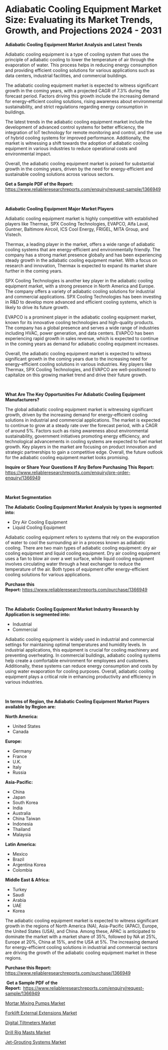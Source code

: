 <p><h1>Adiabatic Cooling Equipment Market Size: Evaluating its Market Trends, Growth, and Projections 2024 - 2031</h1></p><p><strong>Adiabatic Cooling Equipment Market Analysis and Latest Trends</strong></p>
<p><p>Adiabatic cooling equipment is a type of cooling system that uses the principle of adiabatic cooling to lower the temperature of air through the evaporation of water. This process helps in reducing energy consumption and providing efficient cooling solutions for various applications such as data centers, industrial facilities, and commercial buildings.</p><p>The adiabatic cooling equipment market is expected to witness significant growth in the coming years, with a projected CAGR of 7.3% during the forecast period. Factors driving this growth include the increasing demand for energy-efficient cooling solutions, rising awareness about environmental sustainability, and strict regulations regarding energy consumption in buildings.</p><p>The latest trends in the adiabatic cooling equipment market include the development of advanced control systems for better efficiency, the integration of IoT technology for remote monitoring and control, and the use of hybrid cooling systems for improved performance. Additionally, the market is witnessing a shift towards the adoption of adiabatic cooling equipment in various industries to reduce operational costs and environmental impact.</p><p>Overall, the adiabatic cooling equipment market is poised for substantial growth in the coming years, driven by the need for energy-efficient and sustainable cooling solutions across various sectors.</p></p>
<p><strong>Get a Sample PDF of the Report:&nbsp;</strong> <a href="https://www.reliableresearchreports.com/enquiry/request-sample/1366949">https://www.reliableresearchreports.com/enquiry/request-sample/1366949</a></p>
<p>&nbsp;</p>
<p><strong>Adiabatic Cooling Equipment Major Market Players</strong></p>
<p><p>Adiabatic cooling equipment market is highly competitive with established players like Thermax, SPX Cooling Technologies, EVAPCO, Alfa Laval, Guntner, Baltimore Aircoil, ICS Cool Energy, FRIGEL, MITA Group, and Vistech.</p><p>Thermax, a leading player in the market, offers a wide range of adiabatic cooling systems that are energy-efficient and environmentally friendly. The company has a strong market presence globally and has been experiencing steady growth in the adiabatic cooling equipment market. With a focus on research and innovation, Thermax is expected to expand its market share further in the coming years.</p><p>SPX Cooling Technologies is another key player in the adiabatic cooling equipment market, with a strong presence in North America and Europe. The company offers a variety of adiabatic cooling solutions for industrial and commercial applications. SPX Cooling Technologies has been investing in R&D to develop more advanced and efficient cooling systems, which is likely to drive its future growth.</p><p>EVAPCO is a prominent player in the adiabatic cooling equipment market, known for its innovative cooling technologies and high-quality products. The company has a global presence and serves a wide range of industries including HVAC, power generation, and data centers. EVAPCO has been experiencing rapid growth in sales revenue, which is expected to continue in the coming years as demand for adiabatic cooling equipment increases.</p><p>Overall, the adiabatic cooling equipment market is expected to witness significant growth in the coming years due to the increasing need for energy-efficient cooling solutions in various industries. Key players like Thermax, SPX Cooling Technologies, and EVAPCO are well-positioned to capitalize on this growing market trend and drive their future growth.</p></p>
<p>&nbsp;</p>
<p><strong>What Are The Key Opportunities For Adiabatic Cooling Equipment Manufacturers?</strong></p>
<p><p>The global adiabatic cooling equipment market is witnessing significant growth, driven by the increasing demand for energy-efficient cooling solutions in industrial and commercial applications. The market is expected to continue to grow at a steady rate over the forecast period, with a CAGR of around 5%. Factors such as rising awareness about environmental sustainability, government initiatives promoting energy efficiency, and technological advancements in cooling systems are expected to fuel market growth. Key players in the market are focusing on product innovation and strategic partnerships to gain a competitive edge. Overall, the future outlook for the adiabatic cooling equipment market looks promising.</p></p>
<p><strong>Inquire or Share Your Questions If Any Before Purchasing This Report:</strong> <a href="https://www.reliableresearchreports.com/enquiry/pre-order-enquiry/1366949">https://www.reliableresearchreports.com/enquiry/pre-order-enquiry/1366949</a></p>
<p>&nbsp;</p>
<p><strong>Market Segmentation</strong></p>
<p><strong>The Adiabatic Cooling Equipment Market Analysis by types is segmented into:</strong></p>
<p><ul><li>Dry Air Cooling Equipment</li><li>Liquid Cooling Equipment</li></ul></p>
<p><p>Adiabatic cooling equipment refers to systems that rely on the evaporation of water to cool the surrounding air in a process known as adiabatic cooling. There are two main types of adiabatic cooling equipment: dry air cooling equipment and liquid cooling equipment. Dry air cooling equipment uses a fan to blow air over a wet surface, while liquid cooling equipment involves circulating water through a heat exchanger to reduce the temperature of the air. Both types of equipment offer energy-efficient cooling solutions for various applications.</p></p>
<p><strong>Purchase this Report:&nbsp;</strong><a href="https://www.reliableresearchreports.com/purchase/1366949">https://www.reliableresearchreports.com/purchase/1366949</a></p>
<p>&nbsp;</p>
<p><strong>The Adiabatic Cooling Equipment Market Industry Research by Application is segmented into:</strong></p>
<p><ul><li>Industrial</li><li>Commercial</li></ul></p>
<p><p>Adiabatic cooling equipment is widely used in industrial and commercial settings for maintaining optimal temperatures and humidity levels. In industrial applications, this equipment is crucial for cooling machinery and preventing overheating. In commercial buildings, adiabatic cooling systems help create a comfortable environment for employees and customers. Additionally, these systems can reduce energy consumption and costs by using water evaporation for cooling purposes. Overall, adiabatic cooling equipment plays a critical role in enhancing productivity and efficiency in various industries.</p></p>
<p>&nbsp;</p>
<p><strong>In terms of Region, the Adiabatic Cooling Equipment Market Players available by Region are:</strong></p>
<p>
    <p> <strong> North America: </strong>
        <ul>
            <li>United States</li>
            <li>Canada</li>
        </ul>
        </p> 
    <p> <strong> Europe: </strong>
        <ul>
            <li>Germany</li>
            <li>France</li>
            <li>U.K.</li>
            <li>Italy</li>
            <li>Russia</li>
        </ul>
        </p> 
    <p> <strong> Asia-Pacific: </strong>
        <ul>
            <li>China</li>
            <li>Japan</li>
            <li>South Korea</li>
            <li>India</li>
            <li>Australia</li>
            <li>China Taiwan</li>
            <li>Indonesia</li>
            <li>Thailand</li>
            <li>Malaysia</li>
        </ul>
        </p> 
    <p> <strong> Latin America: </strong>
        <ul>
            <li>Mexico</li>
            <li>Brazil</li>
            <li>Argentina Korea</li>
            <li>Colombia</li>
        </ul>
        </p> 
    <p> <strong> Middle East & Africa: </strong>
        <ul>
            <li>Turkey</li>
            <li>Saudi</li>
            <li>Arabia</li>
            <li>UAE</li>
            <li>Korea</li>
        </ul>
    </p>
    </p>
<p><p>The adiabatic cooling equipment market is expected to witness significant growth in the regions of North America (NA), Asia-Pacific (APAC), Europe, the United States (USA), and China. Among these, APAC is anticipated to dominate the market with a market share of 35%, followed by NA at 25%, Europe at 20%, China at 15%, and the USA at 5%. The increasing demand for energy-efficient cooling solutions in industrial and commercial sectors are driving the growth of the adiabatic cooling equipment market in these regions.</p></p>
<p><strong>Purchase this Report: </strong><a href="https://www.reliableresearchreports.com/purchase/1366949">https://www.reliableresearchreports.com/purchase/1366949</a></p>
<p>&nbsp;<strong>Get a Sample PDF of the Report:&nbsp;&nbsp;</strong><a href="https://www.reliableresearchreports.com/enquiry/request-sample/1366949">https://www.reliableresearchreports.com/enquiry/request-sample/1366949</a></p>
<p><strong></strong></p>
<p><p><a href="https://medium.com/@jettreichel44/mortar-mixing-pumps-market-size-reveals-the-best-marketing-channels-in-global-industry-724656b9f45e">Mortar Mixing Pumps Market</a></p><p><a href="https://medium.com/@jettreichel44/decoding-forklift-external-extensions-market-metrics-market-share-trends-and-growth-patterns-e630ed88a6f6">Forklift External Extensions Market</a></p><p><a href="https://medium.com/@jettreichel44/digital-tiltmeters-market-trends-forecast-and-competitive-analysis-to-2031-5acf00f798d3">Digital Tiltmeters Market</a></p><p><a href="https://medium.com/@jettreichel44/drill-rig-masts-market-size-and-market-trends-complete-industry-overview-2024-to-2031-5947bf019fb8">Drill Rig Masts Market</a></p><p><a href="https://medium.com/@jettreichel44/jet-grouting-systems-market-size-cagr-trends-2024-2030-c367f020b283">Jet-Grouting Systems Market</a></p></p>